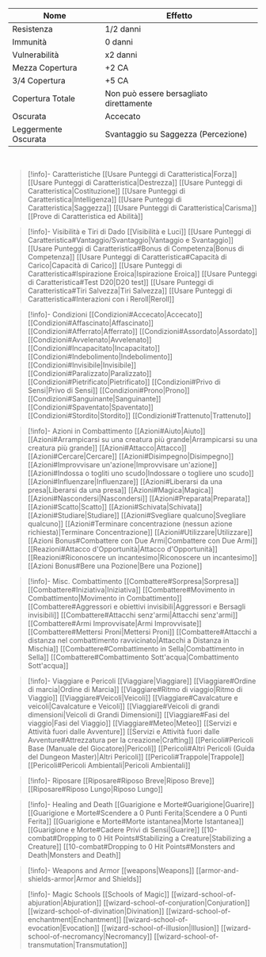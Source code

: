 
| Nome                 | Effetto                                 |
| -------------------- | --------------------------------------- |
| Resistenza           | 1/2 danni                               |
| Immunità             | 0 danni                                 |
| Vulnerabilità        | x2 danni                                |
| Mezza Copertura      | +2 CA                                   |
| 3/4 Copertura        | +5 CA                                   |
| Copertura Totale     | Non può essere bersagliato direttamente |
| Oscurata             | Accecato                                |
| Leggermente Oscurata | Svantaggio su Saggezza (Percezione)     |
<br>

> [!info]- Caratteristiche
> [[Usare Punteggi di Caratteristica|Forza]]
> [[Usare Punteggi di Caratteristica|Destrezza]]
> [[Usare Punteggi di Caratteristica|Costituzione]]
> [[Usare Punteggi di Caratteristica|Intelligenza]]
> [[Usare Punteggi di Caratteristica|Saggezza]]
> [[Usare Punteggi di Caratteristica|Carisma]]
> [[Prove di Caratteristica ed Abilità]]

> [!info]- Visibilità e Tiri di Dado
> [[Visibilità e Luci]]
> [[Usare Punteggi di Caratteristica#Vantaggio/Svantaggio|Vantaggio e Svantaggio]]
> [[Usare Punteggi di Caratteristica#Bonus di Competenza|Bonus di Competenza]]
> [[Usare Punteggi di Caratteristica#Capacità di Carico|Capacità di Carico]]
> [[Usare Punteggi di Caratteristica#Ispirazione Eroica|Ispirazione Eroica]]
> [[Usare Punteggi di Caratteristica#Test D20|D20 test]]
> [[Usare Punteggi di Caratteristica#Tiri Salvezza|Tiri Salvezza]]
> [[Usare Punteggi di Caratteristica#Interazioni con i Reroll|Reroll]]

> [!info]- Condizioni
> [[Condizioni#Accecato|Accecato]]
> [[Condizioni#Affascinato|Affascinato]]
> [[Condizioni#Afferrato|Afferrato]]
> [[Condizioni#Assordato|Assordato]]
> [[Condizioni#Avvelenato|Avvelenato]]
> [[Condizioni#Incapacitato|Incapacitato]]
> [[Condizioni#Indebolimento|Indebolimento]]
> [[Condizioni#Invisibile|Invisibile]]
> [[Condizioni#Paralizzato|Paralizzato]]
> [[Condizioni#Pietrificato|Pietrificato]]
> [[Condizioni#Privo di Sensi|Privo di Sensi]]
> [[Condizioni#Prono|Prono]]
> [[Condizioni#Sanguinante|Sanguinante]]
> [[Condizioni#Spaventato|Spaventato]]
> [[Condizioni#Stordito|Stordito]]
> [[Condizioni#Trattenuto|Trattenuto]]

> [!info]- Azioni in Combattimento
> [[Azioni#Aiuto|Aiuto]]
> [[Azioni#Arrampicarsi su una creatura più grande|Arrampicarsi su una creatura più grande]]
> [[Azioni#Attacco|Attacco]]
> [[Azioni#Cercare|Cercare]]
> [[Azioni#Disimpegno|Disimpegno]]
> [[Azioni#Improvvisare un'azione|Improvvisare un'azione]]
> [[Azioni#Indossa o togliti uno scudo|Indossare o togliere uno scudo]]
> [[Azioni#Influenzare|Influenzare]]
> [[Azioni#Liberarsi da una presa|Liberarsi da una presa]]
> [[Azioni#Magica|Magica]]
> [[Azioni#Nascondersi|Nascondersi]]
> [[Azioni#Preparata|Preparata]]
> [[Azioni#Scatto|Scatto]]
> [[Azioni#Schivata|Schivata]]
> [[Azioni#Studiare|Studiare]]
> [[Azioni#Svegliare qualcuno|Svegliare qualcuno]]
> [[Azioni#Terminare concentrazione (nessun azione richiesta)|Terminare Concentrazione]]
> [[Azioni#Utilizzare|Utilizzare]]
> [[Azioni Bonus#Combattere con Due Armi|Combattere con Due Armi]]
> [[Reazioni#Attacco d'Opportunità|Attacco d'Opportunità]]
> [[Reazioni#Riconoscere un incantesimo|Riconoscere un incantesimo]]
> [[Azioni Bonus#Bere una Pozione|Bere una Pozione]]

> [!info]- Misc. Combattimento
> [[Combattere#Sorpresa|Sorpresa]]
> [[Combattere#Iniziativa|Iniziativa]]
> [[Combattere#Movimento in Combattimento|Movimento in Combattimento]]
> [[Combattere#Aggressori e obiettivi invisibili|Aggressori e Bersagli invisibili]]
> [[Combattere#Attacchi senz'armi|Attacchi senz'armi]]
> [[Combattere#Armi Improvvisate|Armi Improvvisate]]
> [[Combattere#Mettersi Proni|Mettersi Proni]]
> [[Combattere#Attacchi a distanza nel combattimento ravvicinato|Attacchi a Distanza in Mischia]]
> [[Combattere#Combattimento in Sella|Combattimento in Sella]]
> [[Combattere#Combattimento Sott'acqua|Combattimento Sott'acqua]]

> [!info]- Viaggiare e Pericoli
> [[Viaggiare|Viaggiare]]
> [[Viaggiare#Ordine di marcia|Ordine di Marcia]]
> [[Viaggiare#Ritmo di viaggio|Ritmo di Viaggio]]
> [[Viaggiare#Veicoli|Veicoli]]
> [[Viaggiare#Cavalcature e veicoli|Cavalcature e Veicoli]]
> [[Viaggiare#Veicoli di grandi dimensioni|Veicoli di Grandi Dimensioni]]
> [[Viaggiare#Fasi del viaggio|Fasi del Viaggio]]
> [[Viaggiare#Meteo|Meteo]]
> [[Servizi e Attività fuori dalle Avventure]]
> [[Servizi e Attività fuori dalle Avventure#Attrezzatura per la creazione|Crafting]]
> [[Pericoli#Pericoli Base (Manuale del Giocatore)|Pericoli]]
> [[Pericoli#Altri Pericoli (Guida del Dungeon Master)|Altri Pericoli]]
> [[Pericoli#Trappole|Trappole]]
> [[Pericoli#Pericoli Ambientali|Pericoli Ambientali]]

> [!info]- Riposare
> [[Riposare#Riposo Breve|Riposo Breve]]
> [[Riposare#Riposo Lungo|Riposo Lungo]]

> [!info]- Healing and Death
> [[Guarigione e Morte#Guarigione|Guarire]]
> [[Guarigione e Morte#Scendere a 0 Punti Ferita|Scendere a 0 Punti Ferita]]
> [[Guarigione e Morte#Morte istantanea|Morte Istantanea]]
> [[Guarigione e Morte#Cadere Privi di Sensi|Guarire]]
> [[10-combat#Dropping to 0 Hit Points#Stabilizing a Creature|Stabilizing a Creature]]
> [[10-combat#Dropping to 0 Hit Points#Monsters and Death|Monsters and Death]]

> [!info]- Weapons and Armor
> [[weapons|Weapons]]
> [[armor-and-shields-armor|Armor and Shields]]

> [!info]- Magic Schools
> [[Schools of Magic]]
> [[wizard-school-of-abjuration|Abjuration]]
> [[wizard-school-of-conjuration|Conjuration]]
> [[wizard-school-of-divination|Divination]]
> [[wizard-school-of-enchantment|Enchantment]]
> [[wizard-school-of-evocation|Evocation]]
> [[wizard-school-of-illusion|Illusion]]
> [[wizard-school-of-necromancy|Necromancy]]
> [[wizard-school-of-transmutation|Transmutation]]

